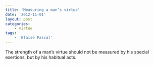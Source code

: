 ```yaml
---
title: 'Measuring a man’s virtue'
date: '2012-11-01'
layout: post
categories:
    - virtue
tags:
    - 'Blaise Pascal'
---
```


The strength of a man’s virtue should not be measured by his special exertions, but by his habitual acts.